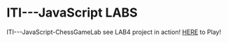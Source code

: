 # ITI---JavaScript LABS
ITI---JavaScript-ChessGameLab
see LAB4 project in action!  [HERE](https://mohamedsorour1998.github.io/ITI---JavaScript-chessGame/) to Play!
